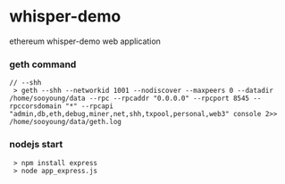 # whisper-demo
ethereum whisper-demo web application

### geth command

```
// --shh
 > geth --shh --networkid 1001 --nodiscover --maxpeers 0 --datadir /home/sooyoung/data --rpc --rpcaddr "0.0.0.0" --rpcport 8545 --rpccorsdomain "*" --rpcapi "admin,db,eth,debug,miner,net,shh,txpool,personal,web3" console 2>> /home/sooyoung/data/geth.log
```

### nodejs start

```
 > npm install express
 > node app_express.js
```
